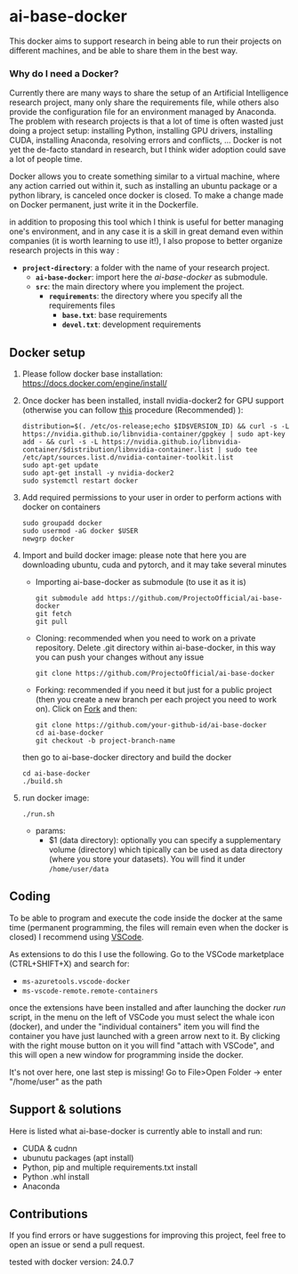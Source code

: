 # ai-base-docker
This docker aims to support research in being able to run their projects on different machines, and be able to share them in the best way.

### Why do I need a Docker?
Currently there are many ways to share the setup of an Artificial Intelligence research project, many only share the requirements file, while others also provide the configuration file for an environment managed by Anaconda. The problem with research projects is that a lot of time is often wasted just doing a project setup: installing Python, installing GPU drivers, installing CUDA, installing Anaconda, resolving errors and conflicts, ...
Docker is not yet the de-facto standard in research, but I think wider adoption could save a lot of people time. 

Docker allows you to create something similar to a virtual machine, where any action carried out within it, such as installing an ubuntu package or a python library, is canceled once docker is closed. To make a change made on Docker permanent, just write it in the Dockerfile.

in addition to proposing this tool which I think is useful for better managing one's environment, and in any case it is a skill in great demand even within companies (it is worth learning to use it!), I also propose to better organize research projects in this way :
- **`project-directory`**: a folder with the name of your research project.
  - **`ai-base-docker`**: import here the *ai-base-docker* as submodule.
  - **`src`**: the main directory where you implement the project.
    - **`requirements`**: the directory where you specify all the requirements files
        - **`base.txt`**: base requirements
        - **`devel.txt`**: development requirements

## Docker setup
1. Please follow docker base installation: 
    https://docs.docker.com/engine/install/

2. Once docker has been installed, install nvidia-docker2 for GPU support (otherwise you can follow [this](https://docs.nvidia.com/datacenter/cloud-native/container-toolkit/latest/install-guide.html) procedure (Recommended) ):
    ```
    distribution=$(. /etc/os-release;echo $ID$VERSION_ID) && curl -s -L https://nvidia.github.io/libnvidia-container/gpgkey | sudo apt-key add - && curl -s -L https://nvidia.github.io/libnvidia-container/$distribution/libnvidia-container.list | sudo tee /etc/apt/sources.list.d/nvidia-container-toolkit.list
    sudo apt-get update
    sudo apt-get install -y nvidia-docker2
    sudo systemctl restart docker
    ```

3. Add required permissions to your user in order to perform actions with docker on containers
    ```
    sudo groupadd docker
    sudo usermod -aG docker $USER
    newgrp docker
    ```

4. Import and build docker image: please note that here you are downloading ubuntu, cuda and pytorch, and it may take several minutes
    
    - Importing ai-base-docker as submodule (to use it as it is)
        ```
        git submodule add https://github.com/ProjectoOfficial/ai-base-docker
        git fetch
        git pull
        ```
    - Cloning: recommended when you need to work on a private repository. Delete .git directory within ai-base-docker, in this way you can push your changes without any issue
        ```
        git clone https://github.com/ProjectoOfficial/ai-base-docker
        ```
    - Forking: recommended if you need it but just for a public project (then you create a new branch per each project you need to work on). Click on [Fork](https://github.com/ProjectoOfficial/ai-base-docker/fork) and then:
        ```
        git clone https://github.com/your-github-id/ai-base-docker
        cd ai-base-docker
        git checkout -b project-branch-name
        ```
    
    then go to ai-base-docker directory and build the docker
    ```
    cd ai-base-docker
    ./build.sh
    ```

5. run docker image:
    ```
    ./run.sh
    ```
    - params:
        - $1 (data directory): optionally you can specify a supplementary volume (directory) which tipically can be used as data directory (where you store your datasets). You will find it under ```/home/user/data```

## Coding
To be able to program and execute the code inside the docker at the same time (permanent programming, the files will remain even when the docker is closed) I recommend using [VSCode](https://code.visualstudio.com/).

As extensions to do this I use the following. Go to the VSCode marketplace (CTRL+SHIFT+X) and search for:
- ```ms-azuretools.vscode-docker```
- ```ms-vscode-remote.remote-containers```

once the extensions have been installed and after launching the docker *run* script, in the menu on the left of VSCode you must select the whale icon (docker), and under the "individual containers" item you will find the container you have just launched with a green arrow next to it. By clicking with the right mouse button on it you will find "attach with VSCode", and this will open a new window for programming inside the docker.

It's not over here, one last step is missing! Go to File>Open Folder -> enter "/home/user" as the path

## Support & solutions
Here is listed what ai-base-docker is currently able to install and run:
 - CUDA & cudnn
 - ubunutu packages (apt install)
 - Python, pip and multiple requirements.txt install
 - Python .whl install
 - Anaconda 

## Contributions
If you find errors or have suggestions for improving this project, feel free to open an issue or send a pull request.

tested with docker version: 24.0.7